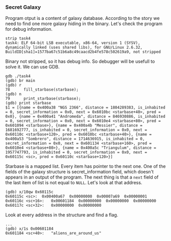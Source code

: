 <div><h3>Secret Galaxy</h3><p>Program otput is a content of galaxy database. According to the story we need to find one more galaxy hiding in the binary. Let's check the program for debug information.</p>
<pre><code>strip task4
task4: ELF 64-bit LSB executable, x86-64, version 1 (SYSV), dynamically linked (uses shared libs), for GNU/Linux 2.6.32, BuildID[sha1]=1577ba67c51b6a8c49caacd2b4fe578c502619a9, not stripped
</code></pre>
<p>Binary not stripped, so it has debug info. So debugger will be usefull to solve it. We can use GDB.</p>
<pre><code>gdb ./task4
(gdb) br main
(gdb) r
78      fill_starbase(starbase);
(gdb) n
79      print_starbase(starbase);
(gdb) print starbase
$1 = [{name = 0x400a38 "NGS 2366", distance = 1804289383, is_inhabited = 0, secret_information = 0x0, next = 0x6010bc &lt;starbase+40&gt;, pred = 0x0}, {name = 0x400a41 "Andromeda", distance = 846930886, is_inhabited = 0, secret_information = 0x0, next = 0x6010e4 &lt;starbase+80&gt;, pred = 0x601094 &lt;starbase&gt;}, {name = 0x400a4b "Messier", distance = 1681692777, is_inhabited = 0, secret_information = 0x0, next = 0x60110c &lt;starbase+120&gt;, pred = 0x6010bc &lt;starbase+40&gt;}, {name = 0x400a53 "Sombrero", distance = 1714636915, is_inhabited = 0, secret_information = 0x0, next = 0x601134 &lt;starbase+160&gt;, pred = 0x6010e4 &lt;starbase+80&gt;}, {name = 0x400a5c "Triangulum", distance = 1957747793, is_inhabited = 0, secret_information = 0x0, next = 0x60115c &lt;sc&gt;, pred = 0x60110c &lt;starbase+120&gt;}]
</code></pre>
<p>Starbase is a mapped list. Every item has pointer to the next one. One of the fields of the galaxy structure is secret_information field, which doesn't appears in an output of the program. The next thing is that a <code>next</code> field of the last item of list is not equal to <code>NULL</code>. Let's look at that address.</p>
<pre><code>(gdb) x/10qw 0x60115c
0x60115c &lt;sc&gt;:  0x00400a67  0x00000000  0x00007a69  0x00000001
0x60116c &lt;sc+16&gt;:   0x00601184  0x00000000  0x00000000  0x00000000
0x60117c &lt;sc+32&gt;:   0x00000000  0x00000000
</code></pre>
<p>Look at every address in the structure and find a flag.</p>
<pre><code>...
(gdb) x/1s 0x00601184
0x601184 &lt;sc+40&gt;:   "aliens_are_around_us"
</code></pre></div>
